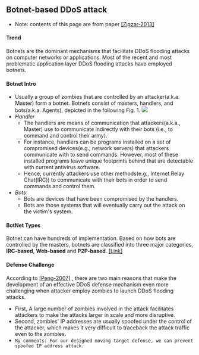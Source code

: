 Botnet-based DDoS attack
---

- Note: contents of this page are from paper [[Zigzar-2013]]()

#### Trend
Botnets are the dominant mechanisms that facilitate DDoS flooding attacks on computer networks or applications. Most of the recent and most problematic application layer DDoS flooding attacks have employed botnets.


#### Botnet Intro
- Usually a group of zombies that are controlled by an attacker(a.k.a. Master) form a botnet. Botnets consist of masters, handlers, and bots(a.k.a. Agents), depicted in the following Fig. 1.
![](https://github.com/hxwang/Security-Summary/blob/master/DDoS/botnet-example.PNG)
- *Handler*
    -  The handlers are means of communication that attackers(a.k.a., Master) use to communicate indirectly with their bots (i.e., to command and control their army).
    -  For instance, handlers can be programs installed on a set of compromised devices(e.g., network servers) that attackers communicate with to send commands. However, most of these installed programs leave unique footprints behind that are detectable with current antivirus software.
    - Hence, currently attackers use other methods(e.g., Internet Relay Chat(IRC)) to communicate with their bots in order to send commands and control them.
- *Bots*
    - Bots are devices that have been compromised by the handlers. 
    - Bots are those systems that will eventually carry out the attack on the victim's system.
    
#### BotNet Types
Botnet can have hundreds of implementation. Based on how bots are controlled by the masters, botnets are classified into three major categories, **IRC-based**, **Web-based** and **P2P-based**. [[Link]](https://github.com/hxwang/Security-Summary/blob/master/DDoS/botnet-types.md)


#### Defense Challenge
According to [[Peng-2007]](http://dl.acm.org/citation.cfm?id=1216373) , there are two main reasons that make the development of an effective DDoS defense mechanism even more challenging when attacker employ zombies to launch DDoS flooding attacks.

- First, A large number of zombies involved in the attack facilitates attackers to make the attacks larger in scale and more disruptive.
- Second, zombies' IP addresses are usually spoofed under the control of the attacker, which makes it very difficult to traceback the attack traffic even to the zombies.
- `My comments: For our designed moving target defense, we can prevent spoofed IP address attack.`

